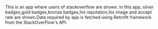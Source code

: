This is an app where users of stackoverflow are shown. In this app, silver badges,gold badges,bronze badges,his reputation,his image and accept rate are shown.Data required by app is fetched using Retrofit framework from the StackOverFlow's API.
